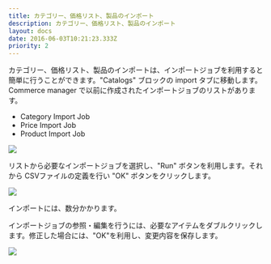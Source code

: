 ```yaml
---
title: カテゴリー、価格リスト、製品のインポート
description: カテゴリー、価格リスト、製品のインポート
layout: docs
date: 2016-06-03T10:21:23.333Z
priority: 2
---
```

カテゴリー、価格リスト、製品のインポートは、インポートジョブを利用すると簡単に行うことができます。"Catalogs" ブロックの import タブに移動します。Commerce manager で以前に作成されたインポートジョブのリストがあります。

* Category Import Job
* Price Import Job
* Product Import Job

![](../../../../../assets/images/docs/017-list-of-import-jobs.PNG)

リストから必要なインポートジョブを選択し、"Run" ボタンを利用します。それから CSVファイルの定義を行い "OK" ボタンをクリックします。

![](../../../../../assets/images/docs/018-run-import-job.PNG)

インポートには、数分かかります。

インポートジョブの参照・編集を行うには、必要なアイテムをダブルクリックします。修正した場合には、"OK"を利用し、変更内容を保存します。

![](../../../../../assets/images/docs/019-import-job-view.PNG)